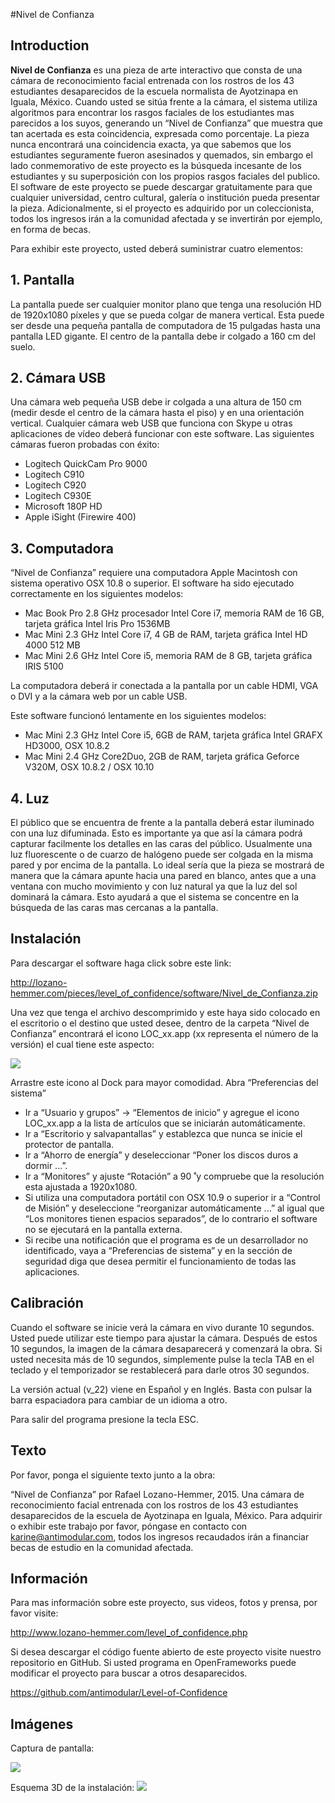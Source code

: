 #Nivel de Confianza


## Introduction
**Nivel de Confianza** es una pieza de arte interactivo que consta de una cámara de reconocimiento facial entrenada con los rostros de los 43 estudiantes desaparecidos de la escuela normalista de Ayotzinapa en Iguala, México. Cuando usted se sitúa frente a la cámara, el sistema utiliza algoritmos para encontrar los rasgos faciales de los estudiantes mas parecidos a los suyos, generando un “Nivel de Confianza” que muestra que tan acertada es esta coincidencia, expresada como porcentaje. La pieza nunca encontrará una coincidencia exacta, ya que sabemos que los estudiantes seguramente fueron asesinados y quemados, sin embargo el lado conmemorativo de este proyecto es la búsqueda incesante de los estudiantes y su superposición con los propios rasgos faciales del publico. El software de este proyecto se puede descargar gratuitamente para que cualquier universidad, centro cultural, galería o institución pueda presentar la pieza. Adicionalmente, si el proyecto es adquirido por un coleccionista, todos los ingresos irán a la comunidad afectada y se invertirán por ejemplo, en forma de becas.

Para exhibir este proyecto, usted deberá suministrar cuatro elementos:


## 1. Pantalla
La pantalla puede ser cualquier monitor plano que tenga una resolución HD de 1920x1080 píxeles y que se pueda colgar de manera vertical. Esta puede ser desde una pequeña pantalla de computadora de 15 pulgadas hasta una pantalla LED gigante. El centro de la pantalla debe ir colgado a 160 cm del suelo.

## 2. Cámara USB
Una cámara web pequeña USB debe ir colgada a una altura de 150 cm (medir desde el centro de la cámara hasta el piso) y en una orientación vertical. Cualquier cámara web USB que funciona con Skype u otras aplicaciones de vídeo deberá funcionar con este software. Las siguientes cámaras fueron probadas con éxito:
- Logitech QuickCam Pro 9000
- Logitech C910
- Logitech C920
- Logitech C930E
- Microsoft 180P HD
- Apple iSight (Firewire 400)

## 3. Computadora
“Nivel de Confianza” requiere una computadora Apple Macintosh con sistema operativo OSX 10.8 o superior. El software ha sido ejecutado correctamente en los siguientes modelos:
- Mac Book Pro 2.8 GHz procesador Intel Core i7, memoria RAM de 16 GB, tarjeta gráfica Intel Iris Pro 1536MB
- Mac Mini 2.3 GHz Intel Core i7, 4 GB de RAM, tarjeta gráfica Intel HD 4000 512 MB
- Mac Mini 2.6 GHz Intel Core i5, memoria RAM de 8 GB, tarjeta gráfica IRIS 5100

La computadora deberá ir conectada a la pantalla por un cable HDMI, VGA o DVI y a la cámara web por un cable USB.

Este software funcionó lentamente en los siguientes modelos:
- Mac Mini 2.3 GHz Intel Core i5, 6GB de RAM, tarjeta gráfica Intel GRAFX HD3000, OSX 10.8.2
- Mac Mini 2.4 GHz Core2Duo, 2GB de RAM, tarjeta gráfica Geforce V320M, OSX 10.8.2 / OSX 10.10

## 4. Luz
El público que se encuentra de frente a la pantalla deberá estar iluminado con una luz difuminada. Esto es importante ya que así la cámara podrá capturar facilmente los detalles en las caras del público. Usualmente una luz fluorescente o de cuarzo de halógeno puede ser colgada en la misma pared y por encima de la pantalla. Lo ideal sería que la pieza se mostrará de manera que la cámara apunte hacia una pared en blanco, antes que a una ventana con mucho movimiento y con luz natural ya que la luz del sol dominará la cámara. Esto ayudará a que el sistema se concentre en la búsqueda de las caras mas cercanas a la pantalla.

## Instalación
Para descargar el software haga click sobre este link: 

<http://lozano-hemmer.com/pieces/level_of_confidence/software/Nivel_de_Confianza.zip>

Una vez que tenga el archivo descomprimido y este haya sido colocado en el escritorio o el destino que usted desee, dentro de la carpeta “Nivel de Confianza” encontrará el icono LOC_xx.app (xx representa el número de la versión) el cual tiene este aspecto:

![](https://raw.githubusercontent.com/antimodular/Level-of-Confidence/master/images/icon_small.png)

Arrastre este icono al Dock para mayor comodidad. Abra “Preferencias del sistema”
- Ir a “Usuario y grupos” -> “Elementos de inicio” y agregue el icono LOC_xx.app a la lista de artículos que se iniciarán automáticamente.
- Ir a “Escritorio y salvapantallas” y establezca que nunca se inicie el protector de pantalla.
- Ir a “Ahorro de energía” y deseleccionar “Poner los discos duros a dormir ...”.
- Ir a “Monitores” y ajuste “Rotación” a 90 ̊ y compruebe que la resolución esta ajustada a 1920x1080.
- Si utiliza una computadora portátil con OSX 10.9 o superior ir a “Control de Misión” y deseleccione “reorganizar automáticamente ...” al igual que “Los monitores tienen espacios separados”, de lo contrario el software no se ejecutará en la pantalla externa.
- Si recibe una notificación que el programa es de un desarrollador no identificado, vaya a “Preferencias de sistema” y en la sección de seguridad diga que desea permitir el funcionamiento de todas las aplicaciones.

## Calibración
Cuando el software se inicie verá la cámara en vivo durante 10 segundos. Usted puede utilizar este tiempo para ajustar la cámara. Después de estos 10 segundos, la imagen de la cámara desaparecerá y comenzará la obra. Si usted necesita más de 10 segundos, simplemente pulse la tecla TAB en el teclado y el temporizador se restablecerá para darle otros 30 segundos.

La versión actual (v_22) viene en Español y en Inglés. Basta con pulsar la barra espaciadora para cambiar de un idioma a otro.

Para salir del programa presione la tecla ESC.

## Texto
Por favor, ponga el siguiente texto junto a la obra:

“Nivel de Confianza” por Rafael Lozano-Hemmer, 2015. Una cámara de reconocimiento facial entrenada con los rostros de los 43 estudiantes desaparecidos de la escuela de Ayotzinapa en Iguala, México. Para adquirir o exhibir este trabajo por favor, póngase en contacto con <karine@antimodular.com>, todos los ingresos recaudados irán a financiar becas de estudio en la comunidad afectada.


## Información
Para mas información sobre este proyecto, sus videos, fotos y prensa, por favor visite:

<http://www.lozano-hemmer.com/level_of_confidence.php>

Si desea descargar el código fuente abierto de este proyecto visite nuestro repositorio en GitHub. Si usted programa en OpenFrameworks puede modificar el proyecto para buscar a otros desaparecidos.

<https://github.com/antimodular/Level-of-Confidence>

## Imágenes
Captura de pantalla:

![](https://raw.githubusercontent.com/antimodular/Level-of-Confidence/master/images/Screen_Shot.png)

Esquema 3D de la instalación:
![](https://raw.githubusercontent.com/antimodular/Level-of-Confidence/master/images/3d_model.png)